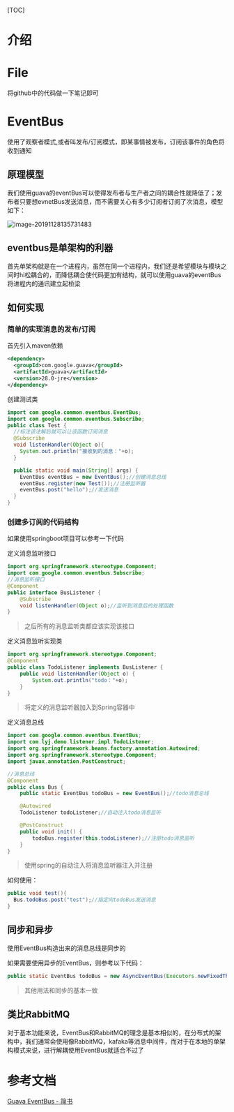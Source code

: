 [TOC]

# 介绍

# File

将github中的代码做一下笔记即可

# EventBus

使用了观察者模式,或者叫发布/订阅模式，即某事情被发布，订阅该事件的角色将收到通知

## 原理模型

我们使用guava的eventBus可以使得发布者与生产者之间的耦合性就降低了；发布者只要想evnetBus发送消息，而不需要关心有多少订阅者订阅了次消息，模型如下：

![image-20191128135731483](/Users/yingjie.lu/Documents/note/.img/image-20191128135731483.png)

## eventbus是单架构的利器

首先单架构就是在一个进程内，虽然在同一个进程内，我们还是希望模块与模块之间时hi松耦合的，而降低耦合使代码更加有结构，就可以使用guava的eventBus将进程内的通讯建立起桥梁

## 如何实现

### 简单的实现消息的发布/订阅

首先引入maven依赖

```xml
<dependency>
  <groupId>com.google.guava</groupId>
  <artifactId>guava</artifactId>
  <version>28.0-jre</version>
</dependency>
```

创建测试类

```java
import com.google.common.eventbus.EventBus;
import com.google.common.eventbus.Subscribe;
public class Test {
  //标注该注解后就可以让该函数订阅消息
  @Subscribe
  void listenHandler(Object o){
    System.out.println("接收到的消息："+o);
  }

  public static void main(String[] args) {
    EventBus eventBus = new EventBus();//创建消息总线
    eventBus.register(new Test());//注册监听器
    eventBus.post("hello");//发送消息
  }
}
```

### 创建多订阅的代码结构

如果使用springboot项目可以参考一下代码



定义消息监听接口

```java
import org.springframework.stereotype.Component;
import com.google.common.eventbus.Subscribe;
//消息监听接口
@Component
public interface BusListener {
    @Subscribe
    void listenHandler(Object o);//监听到消息后的处理函数
}
```

> 之后所有的消息监听类都应该实现该接口

定义消息监听实现类

```java
import org.springframework.stereotype.Component;
@Component
public class TodoListener implements BusListener {
    public void listenHandler(Object o) {
        System.out.println("todo："+o);
    }
}
```

> 将定义的消息监听器加入到Spring容器中

定义消息总线

```java
import com.google.common.eventbus.EventBus;
import com.lyj.demo.listener.impl.TodoListener;
import org.springframework.beans.factory.annotation.Autowired;
import org.springframework.stereotype.Component;
import javax.annotation.PostConstruct;

//消息总线
@Component
public class Bus {
    public static EventBus todoBus = new EventBus();//todo消息总线

    @Autowired
    TodoListener todoListener;//自动注入todo消息监听

    @PostConstruct
    public void init() {
        todoBus.register(this.todoListener);//注册todo消息监听
    }
}
```

> 使用spring的自动注入将消息监听器注入并注册

如何使用：

```java
public void test(){
  Bus.todoBus.post("test");//指定向todoBus发送消息
}
```

## 同步和异步

使用EventBus构造出来的消息总线是同步的

如果需要使用异步的EventBus，则参考以下代码：

```java
public static EventBus todoBus = new AsyncEventBus(Executors.newFixedThreadPool(1));//异步todo消息总线
```

> 其他用法和同步的基本一致

## 类比RabbitMQ

对于基本功能来说，EventBus和RabbitMQ的理念是基本相似的，在分布式的架构中，我们通常会使用像RabbitMQ，kafaka等消息中间件，而对于在本地的单架构模式来说，进行解耦使用EventBus就适合不过了









# 参考文档

[Guava EventBus - 简书](https://www.jianshu.com/p/703fa6cf6e44)